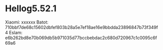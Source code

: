 # Hellog5.52.1
Xiaomi:
xxxxxx 
Batot:
710bbf7de68c15602dbfef803b28a5e7ef18ae16e9bbdda23896847b73f349f4
Eslam:
e6b262bd8e70b069db5b971035d77bccbebdac2c680d720967c1c0095c6f69a6

